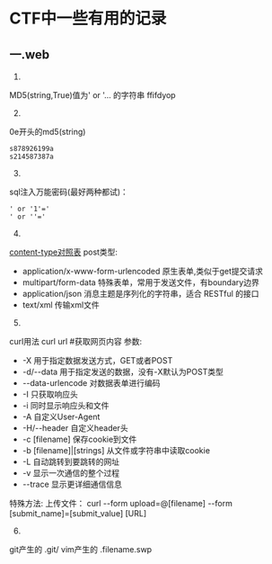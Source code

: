 # CTF中一些有用的记录

## 一.web

1.

MD5(string,True)值为' or '…    的字符串 ffifdyop

2.

0e开头的md5(string)

```
s878926199a
s214587387a
```

3.

sql注入万能密码(最好两种都试)：

```
' or '1'='
' or ''='
```


4.
[content-type对照表](http://tool.oschina.net/commons)
post类型:

- application/x-www-form-urlencoded 原生表单,类似于get提交请求
- multipart/form-data  特殊表单，常用于发送文件，有boundary边界
- application/json 消息主题是序列化的字符串，适合 RESTful 的接口
- text/xml 传输xml文件

5.
curl用法
curl url   #获取网页内容
参数:
- -X 用于指定数据发送方式，GET或者POST
- -d/--data 用于指定发送的数据，没有-X默认为POST类型
- --data-urlencode 对数据表单进行编码
- -I 只获取响应头
- -i 同时显示响应头和文件
- -A 自定义User-Agent
- -H/--header 自定义header头
- -c [filename] 保存cookie到文件
- -b [filename]|[strings] 从文件或字符串中读取cookie
- -L 自动跳转到要跳转的网址
- -v 显示一次通信的整个过程
- --trace 显示更详细通信信息

特殊方法:
上传文件：
curl --form upload=@[filename] --form [submit_name]=[submit_value] [URL]


6.
git产生的 .git/
vim产生的 .filename.swp